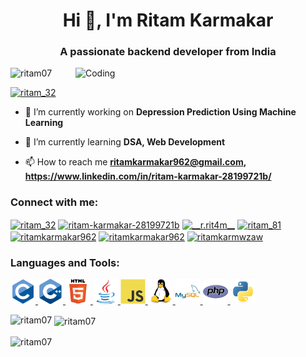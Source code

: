 <h1 align="center">Hi 👋, I'm Ritam Karmakar</h1>
<h3 align="center">A passionate backend developer from India</h3>
<img align="right" alt="Coding" width="400" src="https://www.freecodecamp.org/news/content/images/2022/11/hire-full-stack-developers1546507474317-1.gif">
<p align="left"> <img src="https://komarev.com/ghpvc/?username=ritam07&label=Profile%20views&color=0e75b6&style=flat" alt="ritam07" /> </p>

<p align="left"> <a href="https://twitter.com/ritam_32" target="blank"><img src="https://img.shields.io/twitter/follow/ritam_32?logo=twitter&style=for-the-badge" alt="ritam_32" /></a> </p>

- 🔭 I’m currently working on **Depression Prediction Using Machine Learning**

- 🌱 I’m currently learning **DSA, Web Development**

- 📫 How to reach me **ritamkarmakar962@gmail.com, https://www.linkedin.com/in/ritam-karmakar-28199721b/**

<h3 align="left">Connect with me:</h3>
<p align="left">
<a href="https://twitter.com/ritam_32" target="blank"><img align="center" src="https://raw.githubusercontent.com/rahuldkjain/github-profile-readme-generator/master/src/images/icons/Social/twitter.svg" alt="ritam_32" height="30" width="40" /></a>
<a href="https://linkedin.com/in/ritam-karmakar-28199721b" target="blank"><img align="center" src="https://raw.githubusercontent.com/rahuldkjain/github-profile-readme-generator/master/src/images/icons/Social/linked-in-alt.svg" alt="ritam-karmakar-28199721b" height="30" width="40" /></a>
<a href="https://instagram.com/__r.rit4m__" target="blank"><img align="center" src="https://raw.githubusercontent.com/rahuldkjain/github-profile-readme-generator/master/src/images/icons/Social/instagram.svg" alt="__r.rit4m__" height="30" width="40" /></a>
<a href="https://www.codechef.com/users/ritam_81" target="blank"><img align="center" src="https://cdn.jsdelivr.net/npm/simple-icons@3.1.0/icons/codechef.svg" alt="ritam_81" height="30" width="40" /></a>
<a href="https://www.hackerrank.com/ritamkarmakar962" target="blank"><img align="center" src="https://raw.githubusercontent.com/rahuldkjain/github-profile-readme-generator/master/src/images/icons/Social/hackerrank.svg" alt="ritamkarmakar962" height="30" width="40" /></a>
<a href="https://www.leetcode.com/ritamkarmakar962" target="blank"><img align="center" src="https://raw.githubusercontent.com/rahuldkjain/github-profile-readme-generator/master/src/images/icons/Social/leet-code.svg" alt="ritamkarmakar962" height="30" width="40" /></a>
<a href="https://auth.geeksforgeeks.org/user/ritamkarmwzaw" target="blank"><img align="center" src="https://raw.githubusercontent.com/rahuldkjain/github-profile-readme-generator/master/src/images/icons/Social/geeks-for-geeks.svg" alt="ritamkarmwzaw" height="30" width="40" /></a>
</p>

<h3 align="left">Languages and Tools:</h3>
<p align="left"> <a href="https://www.cprogramming.com/" target="_blank" rel="noreferrer"> <img src="https://raw.githubusercontent.com/devicons/devicon/master/icons/c/c-original.svg" alt="c" width="40" height="40"/> </a> <a href="https://www.w3schools.com/cpp/" target="_blank" rel="noreferrer"> <img src="https://raw.githubusercontent.com/devicons/devicon/master/icons/cplusplus/cplusplus-original.svg" alt="cplusplus" width="40" height="40"/> </a> <a href="https://www.w3.org/html/" target="_blank" rel="noreferrer"> <img src="https://raw.githubusercontent.com/devicons/devicon/master/icons/html5/html5-original-wordmark.svg" alt="html5" width="40" height="40"/> </a> <a href="https://www.java.com" target="_blank" rel="noreferrer"> <img src="https://raw.githubusercontent.com/devicons/devicon/master/icons/java/java-original.svg" alt="java" width="40" height="40"/> </a> <a href="https://developer.mozilla.org/en-US/docs/Web/JavaScript" target="_blank" rel="noreferrer"> <img src="https://raw.githubusercontent.com/devicons/devicon/master/icons/javascript/javascript-original.svg" alt="javascript" width="40" height="40"/> </a> <a href="https://www.linux.org/" target="_blank" rel="noreferrer"> <img src="https://raw.githubusercontent.com/devicons/devicon/master/icons/linux/linux-original.svg" alt="linux" width="40" height="40"/> </a> <a href="https://www.mysql.com/" target="_blank" rel="noreferrer"> <img src="https://raw.githubusercontent.com/devicons/devicon/master/icons/mysql/mysql-original-wordmark.svg" alt="mysql" width="40" height="40"/> </a> <a href="https://www.php.net" target="_blank" rel="noreferrer"> <img src="https://raw.githubusercontent.com/devicons/devicon/master/icons/php/php-original.svg" alt="php" width="40" height="40"/> </a> <a href="https://www.python.org" target="_blank" rel="noreferrer"> <img src="https://raw.githubusercontent.com/devicons/devicon/master/icons/python/python-original.svg" alt="python" width="40" height="40"/> </a> </p>

<p><img align="left" src="https://github-readme-stats.vercel.app/api/top-langs?username=ritam07&show_icons=true&locale=en&layout=compact" alt="ritam07" /></p>

<p>&nbsp;<img align="center" src="https://github-readme-stats.vercel.app/api?username=ritam07&show_icons=true&locale=en" alt="ritam07" /></p>

<p><img align="center" src="https://github-readme-streak-stats.herokuapp.com/?user=ritam07&" alt="ritam07" /></p>
